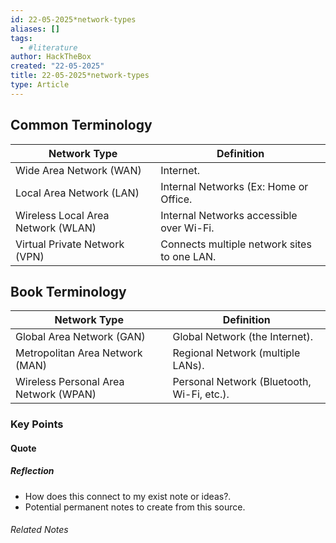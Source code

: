 ```yaml
---
id: 22-05-2025*network-types
aliases: []
tags:
  - #literature
author: HackTheBox
created: "22-05-2025"
title: 22-05-2025*network-types
type: Article
---
```


## Common Terminology

| Network Type  | Definition     |
|--------------- | --------------- |
| Wide Area Network (WAN)  | Internet. |
| Local Area Network (LAN) | Internal Networks (Ex: Home or Office. |
| Wireless Local Area Network (WLAN) | Internal Networks accessible over Wi-Fi.|
| Virtual Private Network (VPN) | Connects multiple network sites to one LAN.|

## Book Terminology

| Network Type  | Definition     |
|--------------- | --------------- |
| Global Area Network (GAN) | Global Network (the Internet).|
| Metropolitan Area Network (MAN) | Regional Network (multiple LANs).|
| Wireless Personal Area Network (WPAN) | Personal Network (Bluetooth, Wi-Fi, etc.).|

### Key Points

#### Quote

##### Reflection

- How does this connect to my exist note or ideas?.
- Potential permanent notes to create from this source.

###### Related Notes
